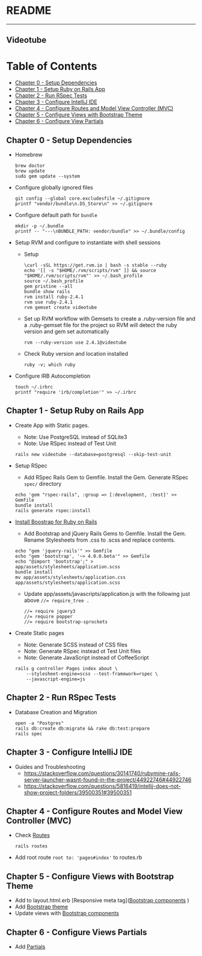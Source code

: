 # README

---
Videotube
---

# Table of Contents
  * [Chapter 0 - Setup Dependencies](#chapter-0)
  * [Chapter 1 - Setup Ruby on Rails App](#chapter-1)
  * [Chapter 2 - Run RSpec Tests](#chapter-2)
  * [Chapter 3 - Configure IntelliJ IDE](#chapter-3)
  * [Chapter 4 - Configure Routes and Model View Controller (MVC)](#chapter-4)
  * [Chapter 5 - Configure Views with Bootstrap Theme](#chapter-5)
  * [Chapter 6 - Configure View Partials](#chapter-6)

## Chapter 0 - Setup Dependencies <a id="chapter-0"></a>

* Homebrew
    ```
    brew doctor
    brew update
    sudo gem update --system
    ```

* Configure globally ignored files
    ```
    git config --global core.excludesfile ~/.gitignore
    printf "vendor/bundle\n.DS_Store\n" >> ~/.gitignore
    ```

* Configure default path for `bundle`
    ```
    mkdir -p ~/.bundle
    printf -- "---\nBUNDLE_PATH: vendor/bundle" >> ~/.bundle/config
    ```

* Setup RVM and configure to instantiate with shell sessions
    * Setup
        ```
        \curl -sSL https://get.rvm.io | bash -s stable --ruby
        echo '[[ -s "$HOME/.rvm/scripts/rvm" ]] && source "$HOME/.rvm/scripts/rvm"' >> ~/.bash_profile
        source ~/.bash_profile
        gem pristine --all
        bundle show rails
        rvm install ruby-2.4.1
        rvm use ruby-2.4.1
        rvm gemset create videotube
        ```

    * Set up RVM workflow with Gemsets to create a .ruby-version file and a .ruby-gemset file for the project so RVM will detect the ruby version and gem set automatically
        ```
        rvm --ruby-version use 2.4.1@videotube
        ```

    * Check Ruby version and location installed
        ```
        ruby -v; which ruby
        ```

* Configure IRB Autocompletion
    ```
    touch ~/.irbrc
    printf "require 'irb/completion'" >> ~/.irbrc
    ```

## Chapter 1 - Setup Ruby on Rails App <a id="chapter-1"></a>

* Create App with Static pages.
    * Note: Use PostgreSQL instead of SQLite3
    * Note: Use RSpec instead of Test Unit

    ```
    rails new videotube --database=postgresql --skip-test-unit
    ```

* Setup RSpec
    * Add RSpec Rails Gem to Gemfile. Install the Gem. Generate RSpec `spec/` directory
    ```
    echo 'gem "rspec-rails", :group => [:development, :test]' >> Gemfile
    bundle install
    rails generate rspec:install
    ```

* [Install Boostrap for Ruby on Rails](https://github.com/twbs/bootstrap-rubygem)
    * Add Bootstrap and jQuery Rails Gems to Gemfile. Install the Gem. Rename Stylesheets from .css to .scss and replace contents.
    ```
    echo "gem 'jquery-rails'" >> Gemfile
    echo "gem 'bootstrap', '~> 4.0.0.beta'" >> Gemfile
    echo "@import 'bootstrap';" > app/assets/stylesheets/application.scss
    bundle install
    mv app/assets/stylesheets/application.css app/assets/stylesheets/application.scss
    ```

    * Update app/assets/javascripts/application.js with the following just above `//= require_tree .`
        ```
        //= require jquery3
        //= require popper
        //= require bootstrap-sprockets
        ```

* Create Static pages
    * Note: Generate SCSS instead of CSS files
    * Note: Generate RSpec instead ot Test Unit files
    * Note: Generate JavaScript instead of CoffeeScript
    ```
    rails g controller Pages index about \
        --stylesheet-engine=scss --test-framework=rspec \
        --javascript-engine=js
    ```

## Chapter 2 - Run RSpec Tests <a id="chapter-2"></a>

* Database Creation and Migration
    ```
    open -a "Postgres"
    rails db:create db:migrate && rake db:test:prepare
    rails spec
    ```

## Chapter 3 - Configure IntelliJ IDE <a id="chapter-3"></a>

* Guides and Troubleshooting
  * https://stackoverflow.com/questions/30141740/rubymine-rails-server-launcher-wasnt-found-in-the-project/44922746#44922746
  * https://stackoverflow.com/questions/5816419/intellij-does-not-show-project-folders/39500351#39500351

## Chapter 4 - Configure Routes and Model View Controller (MVC) <a id="chapter-4"></a>

* Check [Routes](http://guides.rubyonrails.org/routing.html)
    ```
    rails routes
    ```

* Add root route `root to: 'pages#index'` to routes.rb

## Chapter 5 - Configure Views with Bootstrap Theme <a id="chapter-5"></a>

* Add to layout.html.erb [Responsive meta tag]([Bootstrap components](https://getbootstrap.com/docs/4.0/getting-started/introduction/)
)
* Add [Bootstrap theme](https://startbootstrap.com/)
* Update views with [Bootstrap components](https://getbootstrap.com/docs/4.0/getting-started/introduction/)

## Chapter 6 - Configure Views Partials <a id="chapter-6"></a>

* Add [Partials](http://guides.rubyonrails.org/layouts_and_rendering.html)